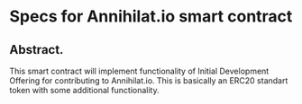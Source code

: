 # Specs for Annihilat.io smart contract

## Abstract.

This smart contract will implement functionality of Initial Development Offering for contributing to Annihilat.io. This is basically an ERC20 standart token with some additional functionality.
